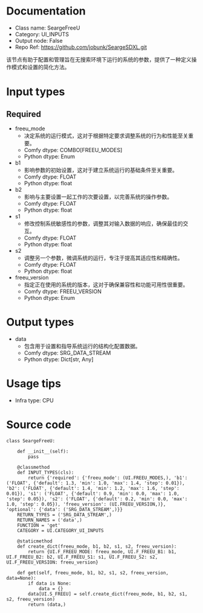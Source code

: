 # Documentation
- Class name: SeargeFreeU
- Category: UI_INPUTS
- Output node: False
- Repo Ref: https://github.com/jobunk/SeargeSDXL.git

该节点有助于配置和管理旨在无搜索环境下运行的系统的参数，提供了一种定义操作模式和设置的简化方法。

# Input types
## Required
- freeu_mode
    - 决定系统的运行模式，这对于根据特定要求调整系统的行为和性能至关重要。
    - Comfy dtype: COMBO[FREEU_MODES]
    - Python dtype: Enum
- b1
    - 影响参数的初始设置，这对于建立系统运行的基础条件至关重要。
    - Comfy dtype: FLOAT
    - Python dtype: float
- b2
    - 影响与主要设置一起工作的次要设置，以完善系统的操作参数。
    - Comfy dtype: FLOAT
    - Python dtype: float
- s1
    - 修改控制系统敏感性的参数，调整其对输入数据的响应，确保最佳的交互。
    - Comfy dtype: FLOAT
    - Python dtype: float
- s2
    - 调整另一个参数，微调系统的运行，专注于提高其适应性和精确性。
    - Comfy dtype: FLOAT
    - Python dtype: float
- freeu_version
    - 指定正在使用的系统的版本，这对于确保兼容性和功能可用性很重要。
    - Comfy dtype: FREEU_VERSION
    - Python dtype: Enum

# Output types
- data
    - 包含用于设置和指导系统运行的结构化配置数据。
    - Comfy dtype: SRG_DATA_STREAM
    - Python dtype: Dict[str, Any]

# Usage tips
- Infra type: CPU

# Source code
```
class SeargeFreeU:

    def __init__(self):
        pass

    @classmethod
    def INPUT_TYPES(cls):
        return {'required': {'freeu_mode': (UI.FREEU_MODES,), 'b1': ('FLOAT', {'default': 1.3, 'min': 1.0, 'max': 1.4, 'step': 0.01}), 'b2': ('FLOAT', {'default': 1.4, 'min': 1.2, 'max': 1.6, 'step': 0.01}), 's1': ('FLOAT', {'default': 0.9, 'min': 0.0, 'max': 1.0, 'step': 0.05}), 's2': ('FLOAT', {'default': 0.2, 'min': 0.0, 'max': 1.0, 'step': 0.05}), 'freeu_version': (UI.FREEU_VERSION,)}, 'optional': {'data': ('SRG_DATA_STREAM',)}}
    RETURN_TYPES = ('SRG_DATA_STREAM',)
    RETURN_NAMES = ('data',)
    FUNCTION = 'get'
    CATEGORY = UI.CATEGORY_UI_INPUTS

    @staticmethod
    def create_dict(freeu_mode, b1, b2, s1, s2, freeu_version):
        return {UI.F_FREEU_MODE: freeu_mode, UI.F_FREEU_B1: b1, UI.F_FREEU_B2: b2, UI.F_FREEU_S1: s1, UI.F_FREEU_S2: s2, UI.F_FREEU_VERSION: freeu_version}

    def get(self, freeu_mode, b1, b2, s1, s2, freeu_version, data=None):
        if data is None:
            data = {}
        data[UI.S_FREEU] = self.create_dict(freeu_mode, b1, b2, s1, s2, freeu_version)
        return (data,)
```